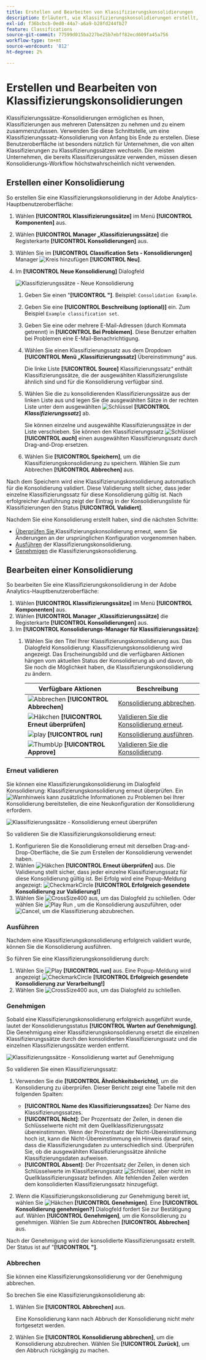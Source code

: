 ```yaml
---
title: Erstellen und Bearbeiten von Klassifizierungskonsolidierungen
description: Erläutert, wie Klassifizierungskonsolidierungen erstellt, validiert, ausgeführt, genehmigt und abgebrochen werden.
exl-id: f36bcbcb-0ed0-44a7-a6a9-b28fd244fb27
feature: Classifications
source-git-commit: 77599d015ba227be25b7ebff82ecd609fa45a756
workflow-type: tm+mt
source-wordcount: '812'
ht-degree: 2%

---
```


# Erstellen und Bearbeiten von Klassifizierungskonsolidierungen

Klassifizierungssätze-Konsolidierungen ermöglichen es Ihnen, Klassifizierungen aus mehreren Datensätzen zu nehmen und zu einem zusammenzufassen. Verwenden Sie diese Schnittstelle, um eine Klassifizierungssatz-Konsolidierung von Anfang bis Ende zu erstellen. Diese Benutzeroberfläche ist besonders nützlich für Unternehmen, die von alten Klassifizierungen zu Klassifizierungssätzen wechseln. Die meisten Unternehmen, die bereits Klassifizierungssätze verwenden, müssen diesen Konsolidierungs-Workflow höchstwahrscheinlich nicht verwenden.

## Erstellen einer Konsolidierung

So erstellen Sie eine Klassifizierungskonsolidierung in der Adobe Analytics-Hauptbenutzeroberfläche:

1. Wählen **[!UICONTROL Klassifizierungssätze]** im Menü **[!UICONTROL Komponenten]** aus.
1. Wählen **[!UICONTROL Manager „Klassifizierungssätze]** die Registerkarte **[!UICONTROL Konsolidierungen]** aus.
1. Wählen Sie im **[!UICONTROL Classification Sets - Konsolidierungen]** Manager ![Kreis hinzufügen](/help/assets/icons/AddCircle.svg) **[!UICONTROL Neu]**.
1. Im **[!UICONTROL Neue Konsolidierung]** Dialogfeld

   ![Klassifizierungssätze - Neue Konsolidierung](assets/classifications-sets-consolidations-new.png)
   1. Geben Sie einen &quot;**[!UICONTROL &quot;]**. Beispiel: `Consolidation Example`.
   1. Geben Sie eine **[!UICONTROL Beschreibung (optional)]** ein. Zum Beispiel `Example classification set`.
   1. Geben Sie eine oder mehrere E-Mail-Adressen (durch Kommata getrennt) in **[!UICONTROL Bei Problemen]**. Diese Benutzer erhalten bei Problemen eine E-Mail-Benachrichtigung.
   1. Wählen Sie einen Klassifizierungssatz aus dem Dropdown **[!UICONTROL Menü „Klassifizierungssatz]** Übereinstimmung“ aus.

      Die linke Liste **[!UICONTROL Source]** Klassifizierungssatz“ enthält Klassifizierungssätze, die der ausgewählten Klassifizierungsliste ähnlich sind und für die Konsolidierung verfügbar sind.

   1. Wählen Sie die zu konsolidierenden Klassifizierungssätze aus der linken Liste aus und legen Sie die ausgewählten Sätze in der rechten Liste unter dem ausgewählten ![Schlüssel](/help/assets/icons/Key.svg) **[!UICONTROL _Klassifizierungssatz_]** ab.

      Sie können einzelne und ausgewählte Klassifizierungssätze in der Liste verschieben. Sie können den Klassifizierungssatz ![Schlüssel](/help/assets/icons/Key.svg) **[!UICONTROL _auch_]** einen ausgewählten Klassifizierungssatz durch Drag-and-Drop ersetzen.

   1. Wählen Sie **[!UICONTROL Speichern]**, um die Klassifizierungskonsolidierung zu speichern. Wählen Sie zum Abbrechen **[!UICONTROL Abbrechen]** aus.

Nach dem Speichern wird eine Klassifizierungskonsolidierung automatisch für die Konsolidierung validiert. Diese Validierung stellt sicher, dass jeder einzelne Klassifizierungssatz für diese Konsolidierung gültig ist. Nach erfolgreicher Ausführung zeigt der Eintrag in der Konsolidierungsliste für Klassifizierungen den Status **[!UICONTROL Validiert]**.

Nachdem Sie eine Konsolidierung erstellt haben, sind die nächsten Schritte:

* [Überprüfen Sie &#x200B;](#re-validate) Klassifizierungskonsolidierung erneut, wenn Sie Änderungen an der ursprünglichen Konfiguration vorgenommen haben.
* [Ausführen](#run) der Klassifizierungskonsolidierung.
* [Genehmigen](#approve) die Klassifizierungskonsolidierung.



<!--
         
  

**[!UICONTROL Components]** > **[!UICONTROL Classification sets]** > **[!UICONTROL Consolidations]** > **[!UICONTROL Add]**

The following fields are available when creating a consolidation:

* **[!UICONTROL Name]**: The name of the consolidation.
* **[!UICONTROL Notify of issues]**: A comma-delimited list of email addresses that are notified of issues with this consolidation.
* **[!UICONTROL Dataset to match]**: A drop-down list of all classification sets.

Once you select a classification set, a table with two columns appears:

* The right column contains all classification sets that you want to consolidate. It starts with the classification set selected using the above drop-down list.
* The left column contains all classification sets eligible to be merged with the originally selected dataset. **Schemas must exactly match to be eligible for consolidation**. If schemas do not match the selected classification set, they do not appear in this left column.

Drag the desired classification sets from the available column on the left to the consolidation column on the right. Once the consolidation is given a name and two or more classification sets are in the right column, click **[!UICONTROL Save & Continue]**.

-->

## Bearbeiten einer Konsolidierung

So bearbeiten Sie eine Klassifizierungskonsolidierung in der Adobe Analytics-Hauptbenutzeroberfläche:

1. Wählen **[!UICONTROL Klassifizierungssätze]** im Menü **[!UICONTROL Komponenten]** aus.
1. Wählen **[!UICONTROL Manager „Klassifizierungssätze]** die Registerkarte **[!UICONTROL Konsolidierungen]** aus.
1. Im **[!UICONTROL Konsolidierungs-Manager für Klassifizierungssätze]**:
   1. Wählen Sie den Titel Ihrer Klassifizierungskonsolidierung aus. Das Dialogfeld Konsolidierung: Klassifizierungskonsolidierung wird angezeigt. Das Erscheinungsbild und die verfügbaren Aktionen hängen vom aktuellen Status der Konsolidierung ab und davon, ob Sie noch die Möglichkeit haben, die Klassifizierungskonsolidierung zu ändern.

      | Verfügbare Aktionen | Beschreibung |
      |---|---|
      | ![Abbrechen](/help/assets/icons/Cancel.svg) **[!UICONTROL Abbrechen]** | [Konsolidierung abbrechen](#cancel). |
      | ![Häkchen](/help/assets/icons/Checkmark.svg) **[!UICONTROL Erneut überprüfen]** | [Validieren Sie die Konsolidierung erneut](#re-validate). |
      | ![play](/help/assets/icons/Play.svg) **[!UICONTROL run]** | [Konsolidierung ausführen](#run). |
      | ![ThumbUp](/help/assets/icons/ThumbUp.svg) **[!UICONTROL Approve]** | [Validieren Sie die Konsolidierung](#approve). |



### Erneut validieren

Sie können eine Klassifizierungskonsolidierung im Dialogfeld Konsolidierung: Klassifizierungskonsolidierung erneut überprüfen. Ein ![Warnhinweis](/help/assets/icons/Alert.svg) kann zusätzliche Informationen zu Problemen bei Ihrer Konsolidierung bereitstellen, die eine Neukonfiguration der Konsolidierung erfordern.

![Klassifizierungssätze - Konsolidierung erneut überprüfen](assets/classifications-sets-consolidations-validated.png)

So validieren Sie die Klassifizierungskonsolidierung erneut:

1. Konfigurieren Sie die Konsolidierung erneut mit derselben Drag-and-Drop-Oberfläche, die Sie zum Erstellen der Konsolidierung verwendet haben.
1. Wählen ![Häkchen](/help/assets/icons/Checkmark.svg) **[!UICONTROL Erneut überprüfen]** aus. Die Validierung stellt sicher, dass jeder einzelne Klassifizierungssatz für diese Konsolidierung gültig ist. Bei Erfolg wird eine Popup-Meldung angezeigt: ![CheckmarkCircle](/help/assets/icons/CheckmarkCircle.svg) **[!UICONTROL Erfolgreich gesendete Konsolidierung zur Validierung!]**
1. Wählen Sie ![CrossSize400](/help/assets/icons/CrossSize400.svg) aus, um das Dialogfeld zu schließen. Oder wählen Sie ![Play](/help/assets/icons/Play.svg) Run , um die Konsolidierung auszuführen, oder ![Cancel](/help/assets/icons/Cancel.svg), um die Klassifizierung abzubrechen.



<!--
Once you have created a consolidation, a list of source datasets appears on the right. The **[!UICONTROL Validate]** button makes sure that each individual classification set is valid for this consolidation. You can reorder the classification steps here to determine priority in cases of mismatched classification values. **The highest classification set in the list overwrites any mismatched values in other classification sets.**

-->

### Ausführen

Nachdem eine Klassifizierungskonsolidierung erfolgreich validiert wurde, können Sie die Konsolidierung ausführen.

So führen Sie eine Klassifizierungskonsolidierung durch:

1. Wählen Sie ![Play](/help/assets/icons/Play.svg) **[!UICONTROL run]** aus. Eine Popup-Meldung wird angezeigt ![CheckmarkCircle](/help/assets/icons/CheckmarkCircle.svg) **[!UICONTROL Erfolgreich gesendete Konsolidierung zur Verarbeitung!]**
1. Wählen Sie ![CrossSize400](/help/assets/icons/CrossSize400.svg) aus, um das Dialogfeld zu schließen.


### Genehmigen

Sobald eine Klassifizierungskonsolidierung erfolgreich ausgeführt wurde, lautet der Konsolidierungsstatus **[!UICONTROL Warten auf Genehmigung]**. Die Genehmigung einer Klassifizierungskonsolidierung ersetzt die einzelnen Klassifizierungssätze durch den konsolidierten Klassifizierungssatz und die einzelnen Klassifizierungssätze werden entfernt.

![Klassifizierungssätze - Konsolidierung wartet auf Genehmigung](assets/classifications-sets-consolidations-waitingforapproval.png)

So validieren Sie einen Klassifizierungssatz:

1. Verwenden Sie die **[!UICONTROL Ähnlichkeitsberichte]**, um die Konsolidierung zu überprüfen. Dieser Bericht zeigt eine Tabelle mit den folgenden Spalten:

   * **[!UICONTROL Name des Klassifizierungssatzes]**: Der Name des Klassifizierungssatzes.
   * **[!UICONTROL Nicht]**: Der Prozentsatz der Zeilen, in denen die Schlüsselwerte nicht mit dem Quellklassifizierungssatz übereinstimmen. Wenn der Prozentsatz der Nicht-Übereinstimmung hoch ist, kann die Nicht-Übereinstimmung ein Hinweis darauf sein, dass die Klassifizierungsdaten zu unterschiedlich sind. Überprüfen Sie, ob die ausgewählten Klassifizierungssätze ähnliche Klassifizierungsdaten aufweisen.
   * **[!UICONTROL Absent]**: Der Prozentsatz der Zeilen, in denen sich Schlüsselwerte im Klassifizierungssatz ![Schlüssel](/help/assets/icons/Key.svg), aber nicht im Quellklassifizierungssatz befinden. Alle fehlenden Zeilen werden dem konsolidierten Klassifizierungssatz hinzugefügt.

1. Wenn die Klassifizierungskonsolidierung zur Genehmigung bereit ist, wählen Sie ![Häkchen](/help/assets/icons/Checkmark.svg) **[!UICONTROL Genehmigen]**. Eine **[!UICONTROL Konsolidierung genehmigen?]** Dialogfeld fordert Sie zur Bestätigung auf. Wählen **[!UICONTROL Genehmigen]**, um die Konsolidierung zu genehmigen. Wählen Sie zum Abbrechen **[!UICONTROL Abbrechen]** aus.

Nach der Genehmigung wird der konsolidierte Klassifizierungssatz erstellt. Der Status ist auf &quot;**[!UICONTROL &quot;]**.


### Abbrechen

Sie können eine Klassifizierungskonsolidierung vor der Genehmigung abbrechen.

So brechen Sie eine Klassifizierungskonsolidierung ab:

1. Wählen Sie **[!UICONTROL Abbrechen]** aus.

   Eine Konsolidierung kann nach Abbruch der Konsolidierung nicht mehr fortgesetzt werden.
1. Wählen Sie **[!UICONTROL Konsolidierung abbrechen]**, um die Konsolidierung abzubrechen. Wählen Sie **[!UICONTROL Zurück]**, um den Abbruch rückgängig zu machen.
